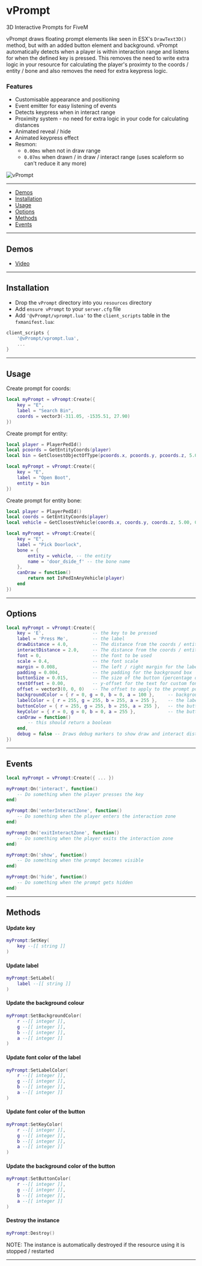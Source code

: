 # vPrompt
 3D Interactive Prompts for FiveM

vPrompt draws floating prompt elements like seen in ESX's `DrawText3D()` method, but with an added button element and background. vPrompt automatically detects when a player is within interaction range and listens for when the defined key is pressed. This removes the need to write extra logic in your resource for calculating the player's proximty to the coords / entity / bone and also removes the need for extra keypress logic.


 ### Features
 * Customisable appearance and positioning
 * Event emitter for easy listening of events
 * Detects keypress when in interact range
 * Proximity system - no need for extra logic in your code for calculating distances
 * Animated reveal / hide
 * Animated keypress effect
 * Resmon: 
    * `0.00ms` when not in draw range
    * `0.07ms` when drawn / in draw / interact range (uses scaleform so can't reduce it any more)


![vPrompt](https://i.imgur.com/a7QwgLD.gif)

---


- [Demos](#demos)
- [Installation](#installation)
- [Usage](#usage)
- [Options](#options)
- [Methods](#methods)
- [Events](#events)
---

## Demos
- [Video](https://streamable.com/q4zhuc)

---

## Installation
* Drop the `vPrompt` directory into you `resources` directory
* Add `ensure vPrompt` to your `server.cfg` file
* Add `'@vPrompt/vprompt.lua'` to the `client_scripts` table in the `fxmanifest.lua`:

```lua
client_scripts {
    '@vPrompt/vprompt.lua',
    ...
}
```

---

## Usage
Create prompt for coords:
```lua
local myPrompt = vPrompt:Create({
    key = "E",
    label = "Search Bin",
    coords = vector3(-311.05, -1535.51, 27.90)
})
```

Create prompt for entity:
```lua
local player = PlayerPedId()
local pcoords = GetEntityCoords(player)
local bin = GetClosestObjectOfType(pcoords.x, pcoords.y, pcoords.z, 5.0, -654402915)

local myPrompt = vPrompt:Create({
    key = "E",
    label = "Open Boot",
    entity = bin
})
```

Create prompt for entity bone:
```lua
local player = PlayerPedId()
local coords = GetEntityCoords(player)
local vehicle = GetClosestVehicle(coords.x, coords.y, coords.z, 5.00, 0, 70)

local myPrompt = vPrompt:Create({
    key = "E",
    label = "Pick Doorlock",
    bone = {
        entity = vehicle, -- the entity
        name = 'door_dside_f' -- the bone name
    },
    canDraw = function()
        return not IsPedInAnyVehicle(player)
    end    
})
```

---

## Options
```lua
local myPrompt = vPrompt:Create({
    key = 'E',                  -- the key to be pressed
    label = 'Press Me',         -- the label
    drawDistance = 4.0,         -- The distance from the coords / entity / bone before the prompt is drawn
    interactDistance = 2.0,     -- The distance from the coords / entity / bone before the player can interact    
    font = 0,                   -- the font to be used
    scale = 0.4,                -- the font scale
    margin = 0.008,             -- The left / right margin for the label text  (percentage of screen)
    padding = 0.004,            -- the padding for the background box  (percentage of screen)
    buttonSize = 0.015,         -- The size of the button (percentage of screen)
    textOffset = 0.00,          -- y-offset for the text for custom fonts (GTAV native fonts are handled by the instance)
    offset = vector3(0, 0, 0)   -- The offset to apply to the prompt position
    backgroundColor = { r = 0, g = 0, b = 0, a = 100 },     -- background box color
    labelColor = { r = 255, g = 255, b = 255, a = 255 },    -- the label color
    buttonColor = { r = 255, g = 255, b = 255, a = 255 },   -- the button's background color
    keyColor = { r = 0, g = 0, b = 0, a = 255 },            -- the button's text color
    canDraw = function()
        -- this should return a boolean
    end,
    debug = false -- Draws debug markers to show draw and interact distances
})
```

---

## Events

```lua
local myPrompt = vPrompt:Create({ ... })

myPrompt:On('interact', function()
    -- Do something when the player presses the key
end)

myPrompt:On('enterInteractZone', function()
    -- Do something when the player enters the interaction zone
end)

myPrompt:On('exitInteractZone', function()
    -- Do something when the player exits the interaction zone
end)

myPrompt:On('show', function()
    -- Do something when the prompt becomes visible
end)

myPrompt:On('hide', function()
    -- Do something when the prompt gets hidden
end)
```

---

## Methods

#### Update key
```lua
myPrompt:SetKey(
    key --[[ string ]]
)
```

#### Update label
```lua
myPrompt:SetLabel(
    label --[[ string ]]
)
```

#### Update the background colour
```lua
myPrompt:SetBackgroundColor(
    r --[[ integer ]],
    g --[[ integer ]],
    b --[[ integer ]],
    a --[[ integer ]]
)
```

#### Update font color of the label
```lua
myPrompt:SetLabelColor(
    r --[[ integer ]],
    g --[[ integer ]],
    b --[[ integer ]],
    a --[[ integer ]]
)
```

#### Update font color of the button
```lua
myPrompt:SetKeyColor(
    r --[[ integer ]],
    g --[[ integer ]],
    b --[[ integer ]],
    a --[[ integer ]]
)
```

#### Update the background color of the button
```lua
myPrompt:SetButtonColor(
    r --[[ integer ]],
    g --[[ integer ]],
    b --[[ integer ]],
    a --[[ integer ]]
)
```

#### Destroy the instance
```lua
myPrompt:Destroy()
```

NOTE: The instance is automatically destroyed if the resource using it is stopped / restarted

---
